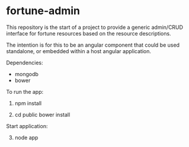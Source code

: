fortune-admin
=============

This repository is the start of a project to provide a generic admin/CRUD interface for fortune resources based on the resource descriptions. 

The intention is for this to be an angular component that could be used standalone, or embedded within a host angular application.

Dependencies:
  - mongodb
  - bower

To run the app:

1) npm install

2) cd public
   bower install

Start application:

3) node app

